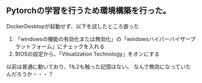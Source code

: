 ## Pytorchの学習を行うため環境構築を行った。

DockerDesktopが起動せず、以下を試したところ直った

1. 「windowsの機能の有効化または無効化」の「windowsハイパーバイザープラットフォーム」にチェックを入れる
2. BIOSの設定から、「Vitualization Technology」をオンにする

以前は普通に動いており、1も2も触った記憶はない。
なんで無効になっていたんだろうか・・・？